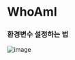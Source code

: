 # WhoAmI

### 환경변수 설정하는 법

![image](https://github.com/ssafyEnjoyTrip/enjoyTrip/assets/94429120/af7c20d4-4c3c-43aa-abc3-c9538a04fa29)